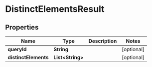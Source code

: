 

# DistinctElementsResult

## Properties

Name | Type | Description | Notes
------------ | ------------- | ------------- | -------------
**queryId** | **String** |  |  [optional]
**distinctElements** | **List&lt;String&gt;** |  |  [optional]




